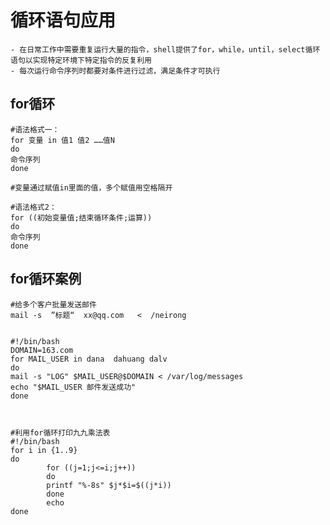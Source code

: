 # 循环语句应用
	- 在日常工作中需要重复运行大量的指令，shell提供了for，while，until，select循环语句以实现特定环境下特定指令的反复利用
	- 每次运行命令序列时都要对条件进行过滤，满足条件才可执行


## for循环
	#语法格式一：
	for 变量 in 值1 值2 ……值N
	do
	命令序列
	done

	#变量通过赋值in里面的值，多个赋值用空格隔开

	#语法格式2：
	for ((初始变量值;结束循环条件;运算))
	do
	命令序列
	done



## for循环案例
	#给多个客户批量发送邮件
	mail -s  ”标题“  xx@qq.com   <  /neirong


	#!/bin/bash
	DOMAIN=163.com
	for MAIL_USER in dana  dahuang dalv
	do
	mail -s "LOG" $MAIL_USER@$DOMAIN < /var/log/messages
	echo "$MAIL_USER 邮件发送成功"
	done



	#利用for循环打印九九乘法表
	#!/bin/bash
	for i in {1..9}
	do
	        for ((j=1;j<=i;j++))
	        do
	        printf "%-8s" $j*$i=$((j*i))
	        done
	        echo 
	done
     

	


	